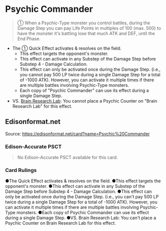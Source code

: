 # Psychic Commander

> ① When a Psychic-Type monster you control battles, during the Damage Step you can pay Life Points in multiples of 100 (max. 500) to have the monster it's battling lose that much ATK and DEF, until the End Phase.

*   The ① Quick Effect activates & resolves on the field.
    *   This effect targets the opponent's monster.
    *   This effect can activate in any Substep of the Damage Step before Substep 4 - Damage Calculation.
    *   This effect can only be activated once during the Damage Step. (i.e., you cannot pay 500 LP twice during a single Damage Step for a total of -1000 ATK). However, you can activate it multiple times if there are multiple battles involving Psychic-Type monsters.
    *   Each copy of "Psychic Commander" can use its effect during a single Damage Step.
*   VS. [Brain Research Lab](https://yugipedia.com/wiki/Card_Rulings:Brain_Research_Lab): You cannot place a Psychic Counter on "Brain Research Lab" for this effect.

## Edisonformat.net

Source: https://edisonformat.net/card?name=Psychic%20Commander

### Edison-Accurate PSCT

> No Edison-Accurate PSCT available for this card.

### Card Rulings

●The Quick Effect activates & resolves on the field.
●This effect targets the opponent's monster.
●This effect can activate in any Substep of the Damage Step before Substep 4 - Damage Calculation.
●This effect can only be activated once during the Damage Step. (i.e., you can't pay 500 LP twice during a single Damage Step for a total of -1000 ATK). However, you can activate it multiple times if there are multiple battles involving Psychic-Type monsters.
●Each copy of Psychic Commander can use its effect during a single Damage Step.
●VS. Brain Research Lab: You can't place a Psychic Counter on Brain Research Lab for this effect.
            